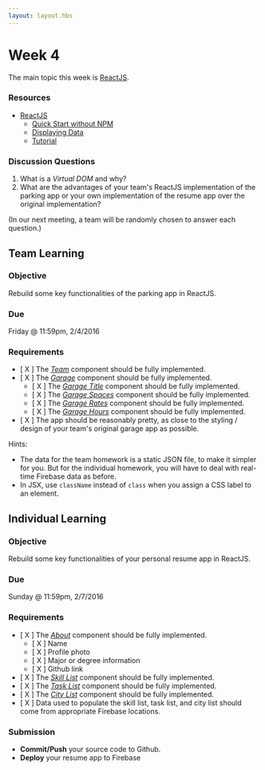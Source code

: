 ```yaml
---
layout: layout.hbs
---
```


# Week 4

The main topic this week is [ReactJS](https://facebook.github.io/react/).

### Resources

* [ReactJS](https://facebook.github.io/react/)
  * [Quick Start without NPM](https://facebook.github.io/react/docs/getting-started.html#quick-start-without-npm)
  * [Displaying Data](https://facebook.github.io/react/docs/displaying-data.html)
  * [Tutorial](https://facebook.github.io/react/docs/tutorial.html)

### Discussion Questions

1. What is a _Virtual DOM_ and why?
2. What are the advantages of your team's ReactJS implementation of the parking
app or your own implementation of the resume app over the original implementation?

(In our next meeting, a team will be randomly chosen to answer each question.)

## Team Learning

### Objective

Rebuild some key functionalities of the parking app in ReactJS.

### Due

Friday @ 11:59pm, 2/4/2016

### Requirements

* [ X ] The [_Team_](/apps/parking/react/components/team.js) component should be fully implemented.
* [ X ] The [_Garage_](/apps/parking/react/components/garage.js) component should be fully implemented.
  * [ X ] The [_Garage Title_](/apps/parking/react/components/garage-title.js) component should be fully implemented.
  * [ X ] The [_Garage Spaces_](/apps/parking/react/components/garage-spaces.js) component should be fully implemented.
  * [ X ] The [_Garage Rates_](/apps/parking/react/components/garage-rates.js) component should be fully implemented.
  * [ X ] The [_Garage Hours_](/apps/parking/react/components/garage-hours.js) component should be fully implemented.
* [ X ] The app should be reasonably pretty, as close to the styling / design of your team's original garage app as possible.

Hints:
* The data for the team homework is a static JSON file, to make it simpler for you. But
for the individual homework, you will have to deal with real-time Firebase data
as before.
* In JSX, use `className` instead of `class` when you assign a CSS label to an element.

## Individual Learning

### Objective

Rebuild some key functionalities of your personal resume app in ReactJS.

### Due

Sunday @ 11:59pm, 2/7/2016

### Requirements

* [ X ] The [_About_](/apps/resume/react/components/about.js) component should be fully implemented.
  * [ X ] Name
  * [ X ] Profile photo
  * [ X ] Major or degree information
  * [ X ] Github link  
* [ X ] The [_Skill List_](/apps/resume/react/components/skill-list.js) component should be fully implemented.
* [ X ] The [_Task List_](/apps/resume/react/components/task-list.js) component should be fully implemented.
* [ X ] The [_City List_](/apps/resume/react/components/city-list.js) component should be fully implemented.
* [ X ] Data used to populate the skill list, task list, and city list should come from
appropriate Firebase locations.

### Submission

* __Commit/Push__ your source code to Github.
* __Deploy__ your resume app to Firebase
